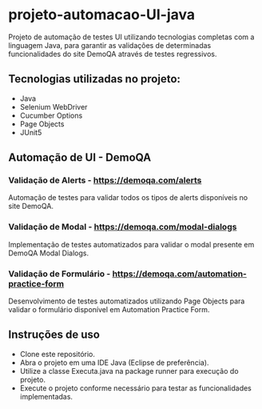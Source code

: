 # projeto-automacao-UI-java
Projeto de automação de testes UI utilizando tecnologias completas com a linguagem Java, para garantir as validações de determinadas funcionalidades do site DemoQA através de testes regressivos.


## Tecnologias utilizadas no projeto:

- Java
- Selenium WebDriver
- Cucumber Options
- Page Objects
- JUnit5


## Automação de UI - DemoQA
### Validação de Alerts - https://demoqa.com/alerts
Automação de testes para validar todos os tipos de alerts disponíveis no site DemoQA.

### Validação de Modal - https://demoqa.com/modal-dialogs
Implementação de testes automatizados para validar o modal presente em DemoQA Modal Dialogs.

### Validação de Formulário - https://demoqa.com/automation-practice-form
Desenvolvimento de testes automatizados utilizando Page Objects para validar o formulário disponível em Automation Practice Form.


## Instruções de uso
- Clone este repositório.
- Abra o projeto em uma IDE Java (Eclipse de preferência).
- Utilize a classe Executa.java na package runner para execução do projeto.
- Execute o projeto conforme necessário para testar as funcionalidades implementadas.

